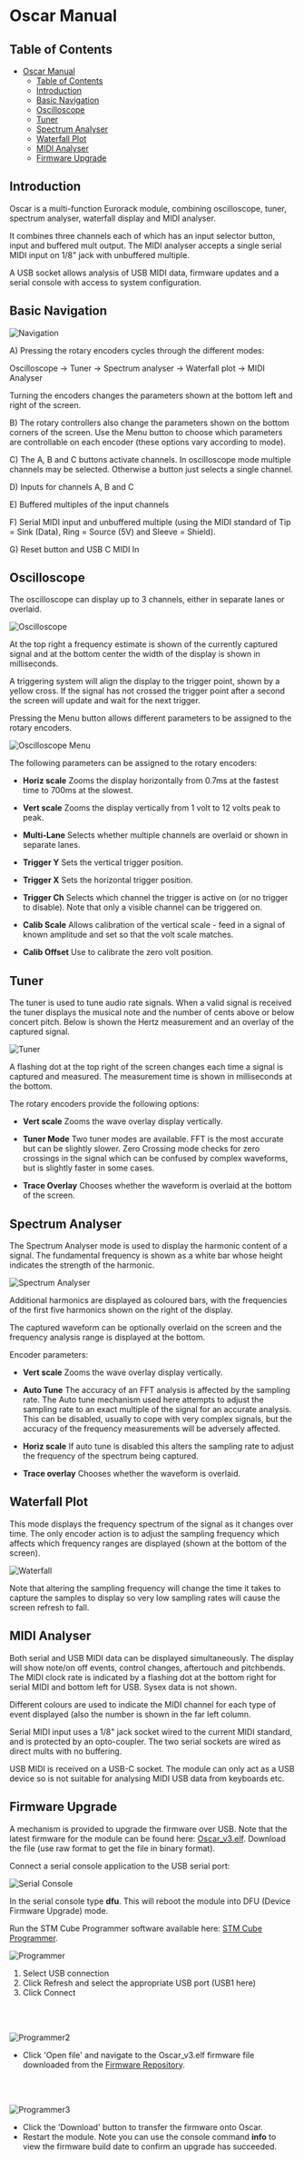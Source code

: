 # Oscar Manual

## Table of Contents

- [Oscar Manual](#oscar-manual)
   * [Table of Contents](#table-of-contents)
   * [Introduction](#introduction)
   * [Basic Navigation](#basic-navigation)
   * [Oscilloscope](#oscilloscope)
   * [Tuner](#tuner)
   * [Spectrum Analyser](#spectrum-analyser)
   * [Waterfall Plot](#waterfall-plot)
   * [MIDI Analyser](#midi-analyser)
   * [Firmware Upgrade](#firmware-upgrade)

## Introduction

Oscar is a multi-function Eurorack module, combining oscilloscope, tuner, spectrum analyser, waterfall display and MIDI analyser.

It combines three channels each of which has an input selector button, input and buffered mult output. The MIDI analyser accepts a single serial MIDI input on 1/8" jack with unbuffered multiple. 

A USB socket allows analysis of USB MIDI data, firmware updates and a serial console with access to system configuration.

## Basic Navigation

![Navigation](Graphics/nav1.png "icon")

A) Pressing the rotary encoders cycles through the different modes:

Oscilloscope -> Tuner -> Spectrum analyser -> Waterfall plot -> MIDI Analyser

Turning the encoders changes the parameters shown at the bottom left and right of the screen.

B) The rotary controllers also change the parameters shown on the bottom corners of the screen. Use the Menu button to choose which parameters are controllable on each encoder (these options vary according to mode).

C) The A, B and C buttons activate channels. In oscilloscope mode multiple channels may be selected. Otherwise a button just selects a single channel.

D) Inputs for channels A, B and C

E) Buffered multiples of the input channels

F) Serial MIDI input and unbuffered multiple (using the MIDI standard of Tip = Sink (Data), Ring = Source (5V) and Sleeve = Shield).

G) Reset button and USB C MIDI In

## Oscilloscope

The oscilloscope can display up to 3 channels, either in separate lanes or overlaid.

![Oscilloscope](Graphics/man_osc.jpg "icon")

At the top right a frequency estimate is shown of the currently captured signal and at the bottom center the width of the display is shown in milliseconds.

A triggering system will align the display to the trigger point, shown by a yellow cross. If the signal has not crossed the trigger point after a second the screen will update and wait for the next trigger.

Pressing the Menu button allows different parameters to be assigned to the rotary encoders.

![Oscilloscope Menu](Graphics/man_osc_menu.jpg "icon")

The following parameters can be assigned to the rotary encoders:

- **Horiz scale** Zooms the display horizontally from 0.7ms at the fastest time to 700ms at the slowest.

- **Vert scale** Zooms the display vertically from 1 volt to 12 volts peak to peak.

- **Multi-Lane** Selects whether multiple channels are overlaid or shown in separate lanes.

- **Trigger Y** Sets the vertical trigger position.

- **Trigger X** Sets the horizontal trigger position.

- **Trigger Ch** Selects which channel the trigger is active on (or no trigger to disable). Note that only a visible channel can be triggered on.

- **Calib Scale** Allows calibration of the vertical scale - feed in a signal of known amplitude and set so that the volt scale matches.

- **Calib Offset** Use to calibrate the zero volt position.

## Tuner

The tuner is used to tune audio rate signals. When a valid signal is received the tuner displays the musical note and the number of cents above or below concert pitch. Below is shown the Hertz measurement and an overlay of the captured signal.

![Tuner](Graphics/man_tuner.jpg "icon")

A flashing dot at the top right of the screen changes each time a signal is captured and measured. The measurement time is shown in milliseconds at the bottom.

The rotary encoders provide the following options:

- **Vert scale** Zooms the wave overlay display vertically.

- **Tuner Mode** Two tuner modes are available. FFT is the most accurate but can be slightly slower. Zero Crossing mode checks for zero crossings in the signal which can be confused by complex waveforms, but is slightly faster in some cases.

- **Trace Overlay** Chooses whether the waveform is overlaid at the bottom of the screen.

## Spectrum Analyser

The Spectrum Analyser mode is used to display the harmonic content of a signal. The fundamental frequency is shown as a white bar whose height indicates the strength of the harmonic.

![Spectrum Analyser](Graphics/man_spectrum.jpg "icon")

Additional harmonics are displayed as coloured bars, with the frequencies of the first five harmonics shown on the right of the display.

The captured waveform can be optionally overlaid on the screen and the frequency analysis range is displayed at the bottom.

Encoder parameters:

- **Vert scale** Zooms the wave overlay display vertically.

- **Auto Tune** The accuracy of an FFT analysis is affected by the sampling rate. The Auto tune mechanism used here attempts to adjust the sampling rate to an exact multiple of the signal for an accurate analysis. This can be disabled, usually to cope with very complex signals, but the accuracy of the frequency measurements will be adversely affected.

- **Horiz scale** If auto tune is disabled this alters the sampling rate to adjust the frequency of the spectrum being captured.

- **Trace overlay** Chooses whether the waveform is overlaid.

## Waterfall Plot

This mode displays the frequency spectrum of the signal as it changes over time. The only encoder action is to adjust the sampling frequency which affects which frequency ranges are displayed (shown at the bottom of the screen).

![Waterfall](Graphics/man_waterfall.jpg "icon")

Note that altering the sampling frequency will change the time it takes to capture the samples to display so very low sampling rates will cause the screen refresh to fall.

## MIDI Analyser

Both serial and USB MIDI data can be displayed simultaneously. The display will show note/on off events, control changes, aftertouch and pitchbends. The MIDI clock rate is indicated by a flashing dot at the bottom right for serial MIDI and bottom left for USB. Sysex data is not shown.

Different colours are used to indicate the MIDI channel for each type of event displayed (also the number is shown in the far left column.

Serial MIDI input uses a 1/8" jack socket wired to the current MIDI standard, and is protected by an opto-coupler. The two serial sockets are wired as direct mults with no buffering.

USB MIDI is received on a USB-C socket. The module can only act as a USB device so is not suitable for analysing MIDI USB data from keyboards etc.

## Firmware Upgrade

A mechanism is provided to upgrade the firmware over USB. Note that the latest firmware for the module can be found here: [Oscar_v3.elf](Oscar_v3/Debug). Download the file (use raw format to get the file in binary format).

Connect a serial console application to the USB serial port:

![Serial Console](Graphics/serial.png "icon")

In the serial console type **dfu**. This will reboot the module into DFU (Device Firmware Upgrade) mode.

Run the STM Cube Programmer software available here: [STM Cube Programmer](https://www.st.com/en/development-tools/stm32cubeprog.html).

![Programmer](Graphics/STMCubeProg1.png?raw=true)

1. Select USB connection
2. Click Refresh and select the appropriate USB port (USB1 here)
3. Click Connect

<br />
<br />

![Programmer2](Graphics/STMCubeProg2.png?raw=true)

- Click 'Open file' and navigate to the Oscar_v3.elf firmware file downloaded from the [Firmware Repository](Oscar_v3/Debug).

<br />
<br />

![Programmer3](Graphics/STMCubeProg3.png?raw=true)

- Click the 'Download' button to transfer the firmware onto Oscar.
- Restart the module. Note you can use the console command **info** to view the firmware build date to confirm an upgrade has succeeded.


